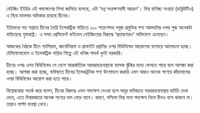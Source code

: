 বেইজিং ইইউর এই পদক্ষেপের নিন্দা জানিয়ে বলেছে, এটা ‘নগ্ন সংরক্ষণবাদী আচরণ’। বিশ্ব বাণিজ্য সংস্থায় (ডব্লিউটিও) এ নিয়ে মামলার অধিকার রয়েছে চীনের।

ইতিমধ্যে গত সপ্তাহে চীনের তৈরি ইলেকট্রিক গাড়িতে ১০০ শতাংশসহ সবুজ প্রযুক্তির পণ্য আমদানির ওপর শুল্ক অনেকটা বাড়িয়েছে যুক্তরাষ্ট্র। এ সময় প্রেসিডেন্ট বাইডেন বেইজিংয়ের বিরুদ্ধে ‘প্রতারণারও’ অভিযোগ এনেছেন।

আজকের বৈঠকে চীনে গ্যালিয়াম, জার্মেনিয়াম ও গ্রাফাইট রপ্তানির ওপর বিধিনিষেধ আরোপের ব্যাপারে আলোচনা হচ্ছে। টেলিযোগাযোগ ও ইলেকট্রিক গাড়ির শিল্পে এই খনিজ পদার্থ খুবই দরকারি।

চীনের ওপর এসব বিধিনিষেধ সে দেশে আন্তর্জাতিক সরবরাহব্যবস্থাকে ব্যাপক ঝুঁকির মধ্যে ফেলতে পারে বলে আশঙ্কা করা হচ্ছে। আশঙ্কা করা হচ্ছে, ভবিষ্যতে চীনের ইলেকট্রনিক পণ্য উৎপাদনে জরুরি এমন আরও অনেক পণ্যের কাঁচামালের ওপর বিধিনিষেধ আরোপ করা হতে পারে।

বিশ্লেষকেরা সতর্ক করে বলেন, চীনের বিরুদ্ধে এমন পদক্ষেপ নেওয়া হলে অদূর ভবিষ্যতে সরবরাহব্যবস্থায় ঘাটতি দেখা দেবে, এতে বিশ্ববাজারে অনেক পণ্যের দাম বেড়ে যাবে। কারণ, পশ্চিমা বিশ্ব নানা পদক্ষেপ নিলে চীনও বসে থাকবে না। তারাও পাল্টা ব্যবস্থা নেবে।
